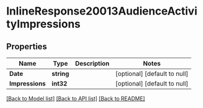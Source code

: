 # InlineResponse20013AudienceActivityImpressions

## Properties
Name | Type | Description | Notes
------------ | ------------- | ------------- | -------------
**Date** | **string** |  | [optional] [default to null]
**Impressions** | **int32** |  | [optional] [default to null]

[[Back to Model list]](../README.md#documentation-for-models) [[Back to API list]](../README.md#documentation-for-api-endpoints) [[Back to README]](../README.md)

